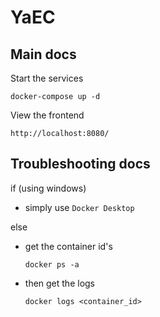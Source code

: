 # YaEC

## Main docs
Start the services 

`docker-compose up -d`

View the frontend

`http://localhost:8080/`

## Troubleshooting docs

if (using windows)  

- simply use `Docker Desktop`

else 

- get the container id's

  `docker ps -a`
  
- then get the logs
  
  `docker logs <container_id>`
